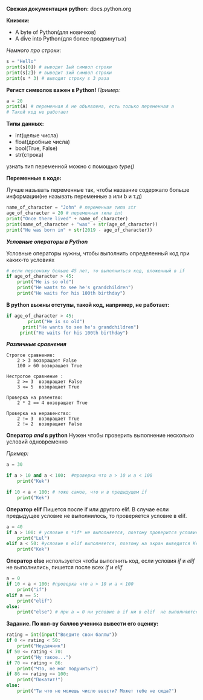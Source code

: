 **Свежая документация python:**
    docs.python.org

**Книжки:**

- A byte of Python(для новичков)
- A dive into Python(для более продвинутых)


*Немного про строки:*

```python
s = "Hello"
print(s[0]) # выводит 1ый символ строки
print(s[2]) # выводит 3ий символ строки
print(s * 3) # выводит строку s 3 раза
```

**Регист символов важен в Python!**
*Пример:*

```python
a = 20
print(A) # переменная A не объявлена, есть только переменная a
# Такой код не работает
```

**Типы данных:**
-  int(целые числа)
-  float(дробные числа)
-  bool(True, False)
-  str(строка)

узнать тип переменной можно с помощью *type()*

**Переменные в коде:**

Лучше называть переменные так, чтобы название содержало больше информации(не называть переменные a или b и т.д)

```python
name_of_character = "John" # переменная типа str
age_of_character = 20 # переменная типа int
print("Once there lived" + name_of_character)
print(name_of_character + "was" + str(age_of_character))
print("He was born in" + str(2019 - age_of_character))
```

***Условные операторы в Python***

Условные операторы нужны, чтобы выполнить определенный код при каких-то условиях

```python
# eсли персонажу больше 45 лет, то выполниться код, вложенный в if
if age_of_character > 45: 
	print("He is so old")
	print("He wants to see he's grandchildren")
	print("He waits for his 100th birthday")

```
**В python выжны отступы, такой код, например, не работает:**

```python
if age_of_character > 45: 
        print("He is so old")
      print("He wants to see he's grandchildren")
     print("He waits for his 100th birthday")
```
***Различные сравнения***

	Строгое сравнение:
		2 > 3 возвращает False
		100 > 60 возвращает True

	Нестрогое сравнение :
		2 >= 3  возвращает False
		3 <= 5  возвращает True
	    
	Проверка на равентво:
		2 * 2 == 4 возвращает True

	Проверка на неравенство:
		2 != 3  возвращает True
		2 != 2  возвращает False

**Оператор *and* в python**
Нужен чтобы проверить выполнение несколько условий одновременно

*Пример:*

```python
a = 30

if a > 10 and a < 100:  #проверка что a > 10 и a < 100
	print("Kek")

if 10 < a < 100: # тоже самое, что и в предыдущем if
	print("Kek")
``` 
**Оператор elif**
Пишется после if или другого elif. В случае если предыдущее условие не выполнилось, то проверяется условие в elif.
```python
a = 40
if a > 100: # условие в *if* не выполняется, поэтому проверится условие в *elif*
	print("Lul")
elif a < 50: #условие в elif выполняется, поэтому на экран выведится Kek
	print("Kek")

```
**Оператор else**
    используется чтобы выполнить код, если условия  *if* и *elif* не выполнились, пишется после всех *if* и *elif*
```python
a = 0
if 10 < a < 100: #проверка что a > 10 и a < 100
	print("if")
elif a == 5:
	print("elif")
else:
	print("else") # при a = 0 ни условие в if ни в elif  не выполняются, поэтому выполнится код в else
```

**Задание. По кол-ву баллов ученика вывести его оценку:**

```python
rating = int(input("Введите свои баллы"))
if 0 <= rating < 50:
    print("Неудачник")
if 50 <= rating < 70:
    print("Ну такое...")
if 70 <= rating < 86:
    print("Что, не мог подучить?")
if 86 <= rating <= 100:
    print("Покатит!")
else:
    print("Ты что не можешь число ввести? Может тебе не сюда?")
```




